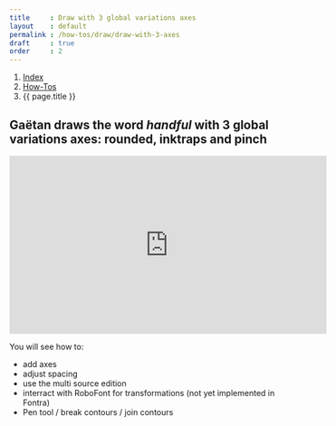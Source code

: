 ```yaml
---
title     : Draw with 3 global variations axes
layout    : default
permalink : /how-tos/draw/draw-with-3-axes
draft     : true
order     : 2
---
```


<nav aria-label="breadcrumb">
  <ol class="breadcrumb small">
    <li class="breadcrumb-item"><a href="{{ site.url }}">Index</a></li>
    <li class="breadcrumb-item"><a href="../../how-tos">How-Tos</a></li>
    <li class="breadcrumb-item active" aria-current="page">{{ page.title }}</li>
  </ol>
</nav>

Gaëtan draws the word *handful* with 3 global variations axes: rounded, inktraps and pinch
-------

<div class="__video-responsive">
<iframe width="560" height="315" src="https://www.youtube-nocookie.com/embed/QoGiniKFdSM?si=eXTDmaXHj_ISUrWa&amp;start=1245&end=2295" title="YouTube video player" frameborder="0" allow="accelerometer; autoplay; clipboard-write; encrypted-media; gyroscope; picture-in-picture; web-share" referrerpolicy="strict-origin-when-cross-origin" allowfullscreen></iframe>
</div>

You will see how to:
- add axes
- adjust spacing
- use the multi source edition
- interract with RoboFont for transformations (not yet implemented in Fontra)
- Pen tool / break contours / join contours 